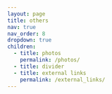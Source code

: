 ```yaml
---
layout: page
title: others
nav: true
nav_order: 8
dropdown: true
children:
  - title: photos
    permalink: /photos/
  - title: divider
  - title: external links
    permalink: /external_links/
---
```


